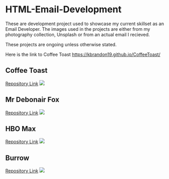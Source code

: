 # HTML-Email-Development

These are development project used to showcase my current skillset as an Email Developer. The images used in the projects are either from my photography collection, Unsplash or from an actual email I recieved. 

These projects are ongoing unless otherwise stated.

Here is the link to Coffee Toast https://kbrandon19.github.io/CoffeeToast/



## Coffee Toast

[Repository Link](https://github.com/kbrandon19/HTML-Email-Development/tree/main/Coffee%20Toast%20Newsletter)
![](/screenshots/CoffeeToast.png)

## Mr Debonair Fox

[Repository Link](https://github.com/kbrandon19/HTML-Email-Development/tree/main/Debonair%20Fox%20Newsletter)
![](/screenshots/MDFv3.png)

## HBO Max

[Repository Link]()
![](/screenshots/HBO.png)

## Burrow

[Repository Link]()
![](/screenshots/Burrow.png)